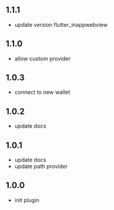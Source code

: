 ## 1.1.1
* update version flutter_inappwebview

## 1.1.0
* allow custom provider

## 1.0.3
* connect to new wallet 

## 1.0.2

* update docs

## 1.0.1

* update docs
* update path provider

## 1.0.0

* init plugin
